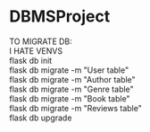 # DBMSProject

TO MIGRATE DB: <br />
I HATE VENVS <br />
flask db init <br />
flask db migrate -m "User table" <br />
flask db migrate -m "Author table" <br />
flask db migrate -m "Genre table" <br />
flask db migrate -m "Book table" <br />
flask db migrate -m "Reviews table" <br />
flask db upgrade <br />
